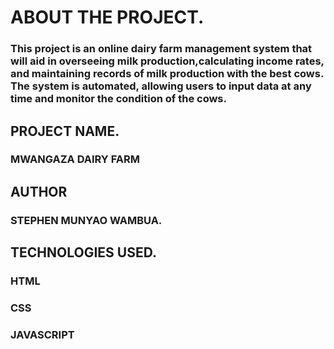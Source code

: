 # ABOUT THE PROJECT.
### This project is an online dairy farm management system that will aid in overseeing milk production,calculating income rates, and maintaining records of milk production with the best cows. The system is automated, allowing users to input data at any time and monitor the condition of the cows.
## PROJECT NAME.
   ### MWANGAZA DAIRY FARM
## AUTHOR
  ### STEPHEN MUNYAO WAMBUA.
## TECHNOLOGIES USED.
   ### HTML 
   ### CSS 
   ### JAVASCRIPT

